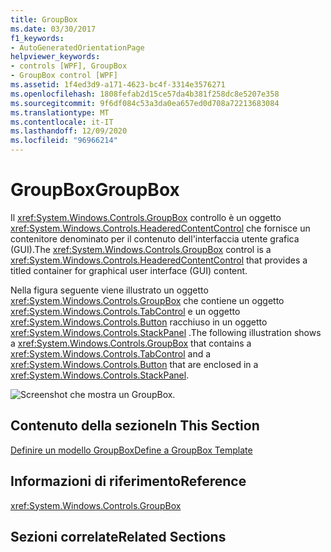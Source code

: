 ```yaml
---
title: GroupBox
ms.date: 03/30/2017
f1_keywords:
- AutoGeneratedOrientationPage
helpviewer_keywords:
- controls [WPF], GroupBox
- GroupBox control [WPF]
ms.assetid: 1f4ed3d9-a171-4623-bc4f-3314e3576271
ms.openlocfilehash: 1808fefab2d15ce57da4b381f258dc8e5207e358
ms.sourcegitcommit: 9f6df084c53a3da0ea657ed0d708a72213683084
ms.translationtype: MT
ms.contentlocale: it-IT
ms.lasthandoff: 12/09/2020
ms.locfileid: "96966214"
---
```

# <a name="groupbox"></a><span data-ttu-id="39001-102">GroupBox</span><span class="sxs-lookup"><span data-stu-id="39001-102">GroupBox</span></span>
<span data-ttu-id="39001-103">Il <xref:System.Windows.Controls.GroupBox> controllo è un oggetto <xref:System.Windows.Controls.HeaderedContentControl> che fornisce un contenitore denominato per il contenuto dell'interfaccia utente grafica (GUI).</span><span class="sxs-lookup"><span data-stu-id="39001-103">The <xref:System.Windows.Controls.GroupBox> control is a <xref:System.Windows.Controls.HeaderedContentControl> that provides a titled container for graphical user interface (GUI) content.</span></span>  
  
 <span data-ttu-id="39001-104">Nella figura seguente viene illustrato un oggetto <xref:System.Windows.Controls.GroupBox> che contiene un oggetto <xref:System.Windows.Controls.TabControl> e un oggetto <xref:System.Windows.Controls.Button> racchiuso in un oggetto <xref:System.Windows.Controls.StackPanel> .</span><span class="sxs-lookup"><span data-stu-id="39001-104">The following illustration shows a <xref:System.Windows.Controls.GroupBox> that contains a <xref:System.Windows.Controls.TabControl> and a <xref:System.Windows.Controls.Button> that are enclosed in a <xref:System.Windows.Controls.StackPanel>.</span></span>  
  
 ![Screenshot che mostra un GroupBox.](./media/groupbox/groupbox-tab-button-stackpanel.jpg)  
  
## <a name="in-this-section"></a><span data-ttu-id="39001-106">Contenuto della sezione</span><span class="sxs-lookup"><span data-stu-id="39001-106">In This Section</span></span>  
 [<span data-ttu-id="39001-107">Definire un modello GroupBox</span><span class="sxs-lookup"><span data-stu-id="39001-107">Define a GroupBox Template</span></span>](how-to-define-a-groupbox-template.md)  
  
## <a name="reference"></a><span data-ttu-id="39001-108">Informazioni di riferimento</span><span class="sxs-lookup"><span data-stu-id="39001-108">Reference</span></span>  
 <xref:System.Windows.Controls.GroupBox>  
  
## <a name="related-sections"></a><span data-ttu-id="39001-109">Sezioni correlate</span><span class="sxs-lookup"><span data-stu-id="39001-109">Related Sections</span></span>
